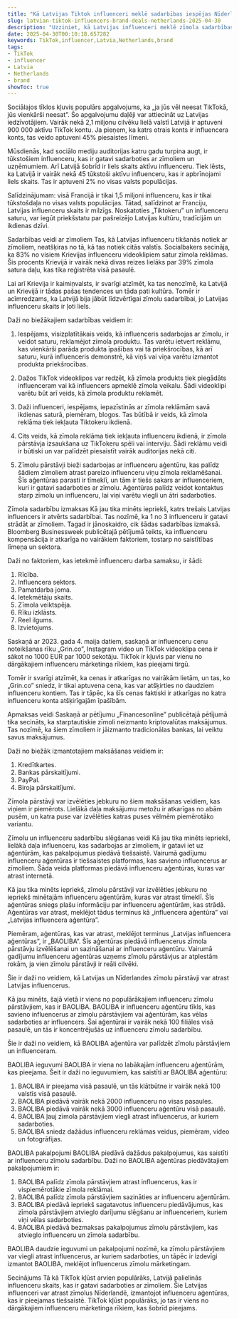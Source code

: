```yaml
---
title: "Kā Latvijas Tiktok influenceri meklē sadarbības iespējas Nīderlandē"
slug: latvian-tiktok-influencers-brand-deals-netherlands-2025-04-30
description: "Uzziniet, kā Latvijas influenceri meklē zīmola sadarbības iespējas Nīderlandē, lai iegūtu vairāk zīmolu sadarbību."
date: 2025-04-30T00:10:18.657282
keywords: TikTok,influencer,Latvia,Netherlands,brand
tags:
- TikTok
- influencer
- Latvia
- Netherlands
- brand
showToc: true
---
```


Sociālajos tīklos kļuvis populārs apgalvojums, ka „ja jūs vēl neesat TikTokā, jūs vienkārši neesat”. Šo apgalvojumu daļēji var attiecināt uz Latvijas iedzīvotājiem. Vairāk nekā 2,1 miljonu cilvēku lielā valstī Latvijā ir aptuveni 900 000 aktīvu TikTok kontu. Ja pieņem, ka katrs otrais konts ir influencera konts, tas veido aptuveni 45% piesaistes līmeni.


Mūsdienās, kad sociālo mediju auditorijas katru gadu turpina augt, ir tūkstošiem influenceru, kas ir gatavi sadarboties ar zīmoliem un uzņēmumiem. Arī Latvijā šobrīd ir liels skaits aktīvu influenceru. Tiek lēsts, ka Latvijā ir vairāk nekā 45 tūkstoši aktīvu influenceru, kas ir apbrīnojami liels skaits. Tas ir aptuveni 2% no visas valsts populācijas.


Salīdzinājumam: visā Francijā ir tikai 1,5 miljoni influenceru, kas ir tikai tūkstošdaļa no visas valsts populācijas. Tātad, salīdzinot ar Franciju, Latvijas influenceru skaits ir milzīgs. Noskatoties „Tiktokeru” un influenceru saturu, var iegūt priekšstatu par pašreizējo Latvijas kultūru, tradīcijām un ikdienas dzīvi.


Sadarbības veidi ar zīmoliem
Tas, kā Latvijas influenceru tikšanās notiek ar zīmoliem, neatšķiras no tā, kā tas notiek citās valstīs. Socialbakers secināja, ka 83% no visiem Krievijas influenceru videoklipiem satur zīmola reklāmas. Šis procents Krievijā ir vairāk nekā divas reizes lielāks par 39% zīmola satura daļu, kas tika reģistrēta visā pasaulē.


Lai arī Krievija ir kaimiņvalsts, ir svarīgi atzīmēt, ka tas nenozīmē, ka Latvijā un Krievijā ir tādas pašas tendences un tāda pati kultūra. Tomēr ir acīmredzams, ka Latvijā bija jābūt līdzvērtīgai zīmolu sadarbībai, jo Latvijas influenceru skaits ir ļoti liels.

Daži no biežākajiem sadarbības veidiem ir:
1. Iespējams, visizplatītākais veids, kā influenceris sadarbojas ar zīmolu, ir veidot saturu, reklamējot zīmola produktu. Tas varētu ietvert reklāmu, kas vienkārši parāda produkta īpašības vai tā priekšrocības, kā arī saturu, kurā influenceris demonstrē, kā viņš vai viņa varētu izmantot produkta priekšrocības. 
2. Dažos TikTok videoklipos var redzēt, kā zīmola produkts tiek piegādāts influenceram vai kā influencers apmeklē zīmola veikalu. Šādi videoklipi varētu būt arī veids, kā zīmola produktu reklamēt. 
3. Daži influenceri, iespējams, iepazīstinās ar zīmola reklāmām savā ikdienas saturā, piemēram, blogos. Tas būtībā ir veids, kā zīmola reklāma tiek iekļauta Tiktokeru ikdienā.

4. Cits veids, kā zīmola reklāma tiek iekļauta influenceru ikdienā, ir zīmola pārstāvja izsaukšana uz TikTokeru spēli vai interviju. Šādi reklāmu veidi ir būtiski un var palīdzēt piesaistīt vairāk auditorijas nekā citi.

5. Zīmolu pārstāvji bieži sadarbojas ar influenceru aģentūru, kas palīdz šādiem zīmoliem atrast pareizo influenceru viņu zīmola reklamēšanai. Šīs aģentūras parasti ir tīmeklī, un tām ir tiešs sakars ar influenceriem, kuri ir gatavi sadarboties ar zīmolu. Aģentūras palīdz veidot kontaktus starp zīmolu un influenceru, lai viņi varētu viegli un ātri sadarboties.

Zīmola sadarbību izmaksas
Kā jau tika minēts iepriekš, katrs trešais Latvijas influencers ir atvērts sadarbībai. Tas nozīmē, ka 1 no 3 influenceru ir gatavi strādāt ar zīmoliem. Tagad ir jānoskaidro, cik šādas sadarbības izmaksā. Bloomberg Businessweek publicētajā pētījumā teikts, ka influenceru kompensācija ir atkarīga no vairākiem faktoriem, tostarp no saistītības līmeņa un sektora. 

Daži no faktoriem, kas ietekmē influenceru darba samaksu, ir šādi:
1. Rīcība.
2. Influencera sektors. 
3. Pamatdarba joma.
4. Ietekmētāju skaits. 
5. Zīmola veiktspēja.
6. Rīku izklāsts.
7. Reel ilgums. 
8. Izvietojums.

Saskaņā ar 2023. gada 4. maija datiem, saskaņā ar influenceru cenu noteikšanas rīku „Grin.co”, Instagram video un TikTok videoklipa cena ir sākot no 1000 EUR par 1000 sekotāju. TikTok ir kļuvis par vienu no dārgākajiem influenceru mārketinga rīkiem, kas pieejami tirgū.

Tomēr ir svarīgi atzīmēt, ka cenas ir atkarīgas no vairākām lietām, un tas, ko „Grin.co” sniedz, ir tikai aptuvena cena, kas var atšķirties no daudziem influenceru kontiem. Tas ir tāpēc, ka šīs cenas faktiski ir atkarīgas no katra influenceru konta atšķirīgajām īpašībām.


Apmaksas veidi
Saskaņā ar pētījumu „Financesonline” publicētajā pētījumā tika secināts, ka starptautiskie zīmoli neizmanto kriptovalūtas maksājumus. Tas nozīmē, ka šiem zīmoliem ir jāizmanto tradicionālas bankas, lai veiktu savus maksājumus.

Daži no biežāk izmantotajiem maksāšanas veidiem ir:
1. Kredītkartes.
2. Bankas pārskaitījumi.
3. PayPal.
4. Biroja pārskaitījumi.

Zīmola pārstāvji var izvēlēties jebkuru no šiem maksāšanas veidiem, kas viņiem ir piemērots. Lielākā daļa maksājumu metožu ir atkarīgas no abām pusēm, un katra puse var izvēlēties katras puses vēlmēm piemērotāko variantu.


Zīmolu un influenceru sadarbību slēgšanas veidi
Kā jau tika minēts iepriekš, lielākā daļa influenceru, kas sadarbojas ar zīmoliem, ir gatavi iet uz aģentūrām, kas pakalpojumus piedāvā tiešsaistē. Vairumā gadījumu influenceru aģentūras ir tiešsaistes platformas, kas savieno influencerus ar zīmoliem. Šāda veida platformas piedāvā influenceru aģentūras, kuras var atrast internetā. 

Kā jau tika minēts iepriekš, zīmolu pārstāvji var izvēlēties jebkuru no iepriekš minētajām influenceru aģentūrām, kuras var atrast tīmeklī. Šīs aģentūras sniegs plašu informāciju par influenceru aģentūrām, kas strādā. Aģentūras var atrast, meklējot tādus terminus kā „influencera aģentūra” vai „Latvijas influencera aģentūra”.

Piemēram, aģentūras, kas var atrast, meklējot terminus „Latvijas influencera aģentūras”, ir „BAOLIBA”. Šīs aģentūras piedāvā influencerus zīmola pārstāvju izvēlēšanai un sazināšanai ar influenceru aģentūru. Vairumā gadījumu influenceru aģentūras uzņems zīmolu pārstāvjus ar atplestām rokām, ja vien zīmolu pārstāvji ir reāli cilvēki. 

Šie ir daži no veidiem, kā Latvijas un Nīderlandes zīmolu pārstāvji var atrast Latvijas influencerus.

Kā jau minēts, šajā vietā ir viens no populārākajiem influenceru zīmolu pārstāvjiem, kas ir BAOLIBA. BAOLIBA ir influenceru aģentūru tīkls, kas savieno influencerus ar zīmolu pārstāvjiem vai aģentūrām, kas vēlas sadarboties ar influencers. Šai aģentūrai ir vairāk nekā 100 filiāles visā pasaulē, un tās ir koncentrējušās uz influenceru zīmolu sadarbību. 

Šie ir daži no veidiem, kā BAOLIBA aģentūra var palīdzēt zīmolu pārstāvjiem un influenceram.


BAOLIBA ieguvumi
BAOLIBA ir viena no labākajām influenceru aģentūrām, kas pieejama. Šeit ir daži no ieguvumiem, kas saistīti ar BAOLIBA aģentūru:
1. BAOLIBA ir pieejama visā pasaulē, un tās klātbūtne ir vairāk nekā 100 valstīs visā pasaulē.
2. BAOLIBA piedāvā vairāk nekā 2000 influenceru no visas pasaules.
3. BAOLIBA piedāvā vairāk nekā 3000 influenceru aģentūru visā pasaulē.
4. BAOLIBA ļauj zīmola pārstāvjiem viegli atrast influencerus, ar kuriem sadarboties. 
5. BAOLIBA sniedz dažādus influenceru reklāmas veidus, piemēram, video un fotogrāfijas. 


BAOLIBA pakalpojumi
BAOLIBA piedāvā dažādus pakalpojumus, kas saistīti ar influenceru zīmolu sadarbību. Daži no BAOLIBA aģentūras piedāvātajiem pakalpojumiem ir:
1. BAOLIBA palīdz zīmola pārstāvjiem atrast influencerus, kas ir vispiemērotākie zīmola reklāmai.
2. BAOLIBA palīdz zīmola pārstāvjiem sazināties ar influenceru aģentūrām. 
3. BAOLIBA piedāvā iepriekš sagatavotus influenceru piedāvājumus, kas zīmola pārstāvjiem atvieglo darījumu slēgšanu ar influenceriem, kuriem viņi vēlas sadarboties. 
4. BAOLIBA piedāvā bezmaksas pakalpojumus zīmolu pārstāvjiem, kas atvieglo influenceru un zīmola sadarbību. 

BAOLIBA daudzie ieguvumi un pakalpojumi nozīmē, ka zīmolu pārstāvjiem var viegli atrast influencerus, ar kuriem sadarboties, un tāpēc ir izdevīgi izmantot BAOLIBA, meklējot influencerus zīmolu mārketingam. 


Secinājums
Tā kā TikTok kļūst arvien populārāks, Latvijā palielinās influenceru skaits, kas ir gatavi sadarboties ar zīmoliem. Šie Latvijas influenceri var atrast zīmolus Nīderlandē, izmantojot influenceru aģentūras, kas ir pieejamas tiešsaistē. TikTok kļūst populārāks, jo tas ir viens no dārgākajiem influenceru mārketinga rīkiem, kas šobrīd pieejams.